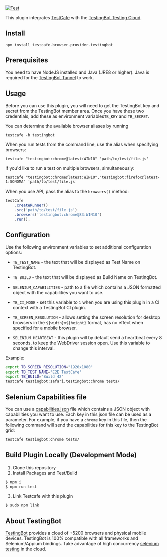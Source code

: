 [![Test](https://github.com/testingbot/testcafe-browser-provider-testingbot/actions/workflows/test.yml/badge.svg)](https://github.com/testingbot/testcafe-browser-provider-testingbot/actions/workflows/test.yml)

This plugin integrates [TestCafe](http://devexpress.github.io/testcafe) with the [TestingBot Testing Cloud](https://testingbot.com).

## Install

```
npm install testcafe-browser-provider-testingbot
```

## Prerequisites
You need to have NodeJS installed and Java (JRE8 or higher). Java is required for the [TestingBot Tunnel](https://testingbot.com/support/other/tunnel) to work.

## Usage
Before you can use this plugin, you will need to get the TestingBot key and secret from the TestingBot member area.
Once you have these two credentials, add these as environment variables`TB_KEY` and `TB_SECRET`.

You can determine the available browser aliases by running
```
testcafe -b testingbot
```

When you run tests from the command line, use the alias when specifying browsers:

```
testcafe "testingbot:chrome@latest:WIN10" 'path/to/test/file.js'
```

If you'd like to run a test on multiple browsers, simultaneously:

```
testcafe "testingbot:chrome@latest:WIN10","testingbot:firefox@latest-1:SONOMA" 'path/to/test/file.js'
```

When you use API, pass the alias to the `browsers()` method:

```js
testCafe
    .createRunner()
    .src('path/to/test/file.js')
    .browsers('testingbot:chrome@83:WIN10')
    .run();
```

## Configuration

Use the following environment variables to set additional configuration options:

 - `TB_TEST_NAME` - the text that will be displayed as Test Name on TestingBot.

 - `TB_BUILD` - the text that will be displayed as Build Name on TestingBot.

 - `SELENIUM_CAPABILITIES` - path to a file which contains a JSON formatted object with the capabilities you want to use.
 
 - `TB_CI_MODE` - set this variable to `1` when you are using this plugin in a CI context with a TestingBot CI plugin.
 
 - `TB_SCREEN_RESOLUTION` - allows setting the screen resolution for desktop browsers in the `${width}x${height}` format, has no effect when specified for a mobile browser.
 
 - `SELENIUM_HEARTBEAT` - this plugin will by default send a heartbeat every 8 seconds, to keep the WebDriver session open. Use this variable to change this interval.
 
Example:
```sh
export TB_SCREEN_RESOLUTION="1920x1080"
export TB_TEST_NAME="E2E TestCafe"
export TB_BUILD="Build 42"
testcafe testingbot:safari,testingbot:chrome tests/
```

## Selenium Capabilities file

You can use a [capabilities.json](capabilities.json) file which contains a JSON object with capabilities you want to use.
Each key in this json file can be used as a parameter. For example, if you have a `chrome` key in this file, then the following command
will send the capabilities for this key to the TestingBot grid:

```sh
testcafe testingbot:chrome tests/
```

## Build Plugin Locally (Development Mode)

1. Clone this repository
2. Install Packages and Test/Build
```sh
$ npm i
$ npm run test
```
3. Link Testcafe with this plugin
```sh
$ sudo npm link
```

## About TestingBot
[TestingBot](https://testingbot.com) provides a cloud of +5200 browsers and physical mobile devices. TestingBot is 100% compatible with all frameworks and Selenium/Appium bindings. Take advantage of high concurrency [selenium testing](https://testingbot.com/features) in the cloud.

